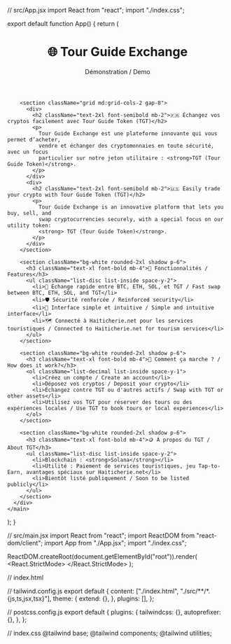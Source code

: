 // src/App.jsx
import React from "react";
import "./index.css";

export default function App() {
  return (
    <main className="min-h-screen bg-gradient-to-br from-white to-blue-50 text-gray-800 p-6">
      <div className="max-w-4xl mx-auto space-y-10">
        <header className="text-center">
          <h1 className="text-4xl font-bold mb-2">🌐 Tour Guide Exchange</h1>
          <p className="text-lg">Démonstration / Demo</p>
        </header>

        <section className="grid md:grid-cols-2 gap-8">
          <div>
            <h2 className="text-2xl font-semibold mb-2">🇫🇷 Échangez vos cryptos facilement avec Tour Guide Token (TGT)</h2>
            <p>
              Tour Guide Exchange est une plateforme innovante qui vous permet d’acheter,
              vendre et échanger des cryptomonnaies en toute sécurité, avec un focus
              particulier sur notre jeton utilitaire : <strong>TGT (Tour Guide Token)</strong>.
            </p>
          </div>
          <div>
            <h2 className="text-2xl font-semibold mb-2">🇺🇸 Easily trade your crypto with Tour Guide Token (TGT)</h2>
            <p>
              Tour Guide Exchange is an innovative platform that lets you buy, sell, and
              swap cryptocurrencies securely, with a special focus on our utility token:
              <strong> TGT (Tour Guide Token)</strong>.
            </p>
          </div>
        </section>

        <section className="bg-white rounded-2xl shadow p-6">
          <h3 className="text-xl font-bold mb-4">🚀 Fonctionnalités / Features</h3>
          <ul className="list-disc list-inside space-y-2">
            <li>💱 Échange rapide entre BTC, ETH, SOL, et TGT / Fast swap between BTC, ETH, SOL, and TGT</li>
            <li>🛡️ Sécurité renforcée / Reinforced security</li>
            <li>📲 Interface simple et intuitive / Simple and intuitive interface</li>
            <li>🗺️ Connecté à Haiticherie.net pour les services touristiques / Connected to Haiticherie.net for tourism services</li>
          </ul>
        </section>

        <section className="bg-white rounded-2xl shadow p-6">
          <h3 className="text-xl font-bold mb-4">🔁 Comment ça marche ? / How does it work?</h3>
          <ol className="list-decimal list-inside space-y-1">
            <li>Créez un compte / Create an account</li>
            <li>Déposez vos cryptos / Deposit your crypto</li>
            <li>Échangez contre TGT ou d'autres actifs / Swap with TGT or other assets</li>
            <li>Utilisez vos TGT pour réserver des tours ou des expériences locales / Use TGT to book tours or local experiences</li>
          </ol>
        </section>

        <section className="bg-white rounded-2xl shadow p-6">
          <h3 className="text-xl font-bold mb-4">🪙 À propos du TGT / About TGT</h3>
          <ul className="list-disc list-inside space-y-2">
            <li>Blockchain : <strong>Solana</strong></li>
            <li>Utilité : Paiement de services touristiques, jeu Tap-to-Earn, avantages spéciaux sur Haiticherie.net</li>
            <li>Bientôt listé publiquement / Soon to be listed publicly</li>
          </ul>
        </section>
      </div>
    </main>
  );
}

// src/main.jsx
import React from "react";
import ReactDOM from "react-dom/client";
import App from "./App.jsx";
import "./index.css";

ReactDOM.createRoot(document.getElementById("root")).render(
  <React.StrictMode>
    <App />
  </React.StrictMode>
);

// index.html
<!doctype html>
<html lang="fr">
  <head>
    <meta charset="UTF-8" />
    <meta name="viewport" content="width=device-width, initial-scale=1.0" />
    <title>Tour Guide Exchange</title>
  </head>
  <body>
    <div id="root"></div>
    <script type="module" src="/src/main.jsx"></script>
  </body>
</html>

// tailwind.config.js
export default {
  content: ["./index.html", "./src/**/*.{js,ts,jsx,tsx}"],
  theme: {
    extend: {},
  },
  plugins: [],
};

// postcss.config.js
export default {
  plugins: {
    tailwindcss: {},
    autoprefixer: {},
  },
};

// index.css
@tailwind base;
@tailwind components;
@tailwind utilities;

